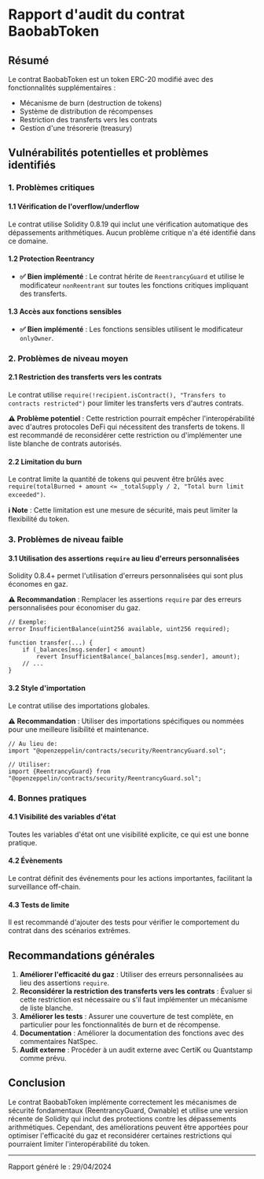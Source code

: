 # Rapport d'audit du contrat BaobabToken

## Résumé

Le contrat BaobabToken est un token ERC-20 modifié avec des fonctionnalités supplémentaires :
- Mécanisme de burn (destruction de tokens)
- Système de distribution de récompenses
- Restriction des transferts vers les contrats
- Gestion d'une trésorerie (treasury)

## Vulnérabilités potentielles et problèmes identifiés

### 1. Problèmes critiques

#### 1.1 Vérification de l'overflow/underflow
Le contrat utilise Solidity 0.8.19 qui inclut une vérification automatique des dépassements arithmétiques. Aucun problème critique n'a été identifié dans ce domaine.

#### 1.2 Protection Reentrancy
- **✅ Bien implémenté** : Le contrat hérite de `ReentrancyGuard` et utilise le modificateur `nonReentrant` sur toutes les fonctions critiques impliquant des transferts.

#### 1.3 Accès aux fonctions sensibles
- **✅ Bien implémenté** : Les fonctions sensibles utilisent le modificateur `onlyOwner`.

### 2. Problèmes de niveau moyen

#### 2.1 Restriction des transferts vers les contrats
Le contrat utilise `require(!recipient.isContract(), "Transfers to contracts restricted")` pour limiter les transferts vers d'autres contrats.

**⚠️ Problème potentiel** : Cette restriction pourrait empêcher l'interopérabilité avec d'autres protocoles DeFi qui nécessitent des transferts de tokens. Il est recommandé de reconsidérer cette restriction ou d'implémenter une liste blanche de contrats autorisés.

#### 2.2 Limitation du burn
Le contrat limite la quantité de tokens qui peuvent être brûlés avec `require(totalBurned + amount <= _totalSupply / 2, "Total burn limit exceeded")`.

**ℹ️ Note** : Cette limitation est une mesure de sécurité, mais peut limiter la flexibilité du token.

### 3. Problèmes de niveau faible

#### 3.1 Utilisation des assertions `require` au lieu d'erreurs personnalisées
Solidity 0.8.4+ permet l'utilisation d'erreurs personnalisées qui sont plus économes en gaz.

**⚠️ Recommandation** : Remplacer les assertions `require` par des erreurs personnalisées pour économiser du gaz.

```solidity
// Exemple:
error InsufficientBalance(uint256 available, uint256 required);

function transfer(...) {
    if (_balances[msg.sender] < amount) 
        revert InsufficientBalance(_balances[msg.sender], amount);
    // ...
}
```

#### 3.2 Style d'importation
Le contrat utilise des importations globales.

**⚠️ Recommandation** : Utiliser des importations spécifiques ou nommées pour une meilleure lisibilité et maintenance.

```solidity
// Au lieu de:
import "@openzeppelin/contracts/security/ReentrancyGuard.sol";

// Utiliser:
import {ReentrancyGuard} from "@openzeppelin/contracts/security/ReentrancyGuard.sol";
```

### 4. Bonnes pratiques

#### 4.1 Visibilité des variables d'état
Toutes les variables d'état ont une visibilité explicite, ce qui est une bonne pratique.

#### 4.2 Évènements
Le contrat définit des événements pour les actions importantes, facilitant la surveillance off-chain.

#### 4.3 Tests de limite
Il est recommandé d'ajouter des tests pour vérifier le comportement du contrat dans des scénarios extrêmes.

## Recommandations générales

1. **Améliorer l'efficacité du gaz** : Utiliser des erreurs personnalisées au lieu des assertions `require`.
2. **Reconsidérer la restriction des transferts vers les contrats** : Évaluer si cette restriction est nécessaire ou s'il faut implémenter un mécanisme de liste blanche.
3. **Améliorer les tests** : Assurer une couverture de test complète, en particulier pour les fonctionnalités de burn et de récompense.
4. **Documentation** : Améliorer la documentation des fonctions avec des commentaires NatSpec.
5. **Audit externe** : Procéder à un audit externe avec CertiK ou Quantstamp comme prévu.

## Conclusion

Le contrat BaobabToken implémente correctement les mécanismes de sécurité fondamentaux (ReentrancyGuard, Ownable) et utilise une version récente de Solidity qui inclut des protections contre les dépassements arithmétiques. Cependant, des améliorations peuvent être apportées pour optimiser l'efficacité du gaz et reconsidérer certaines restrictions qui pourraient limiter l'interopérabilité du token.

---

Rapport généré le : 29/04/2024 